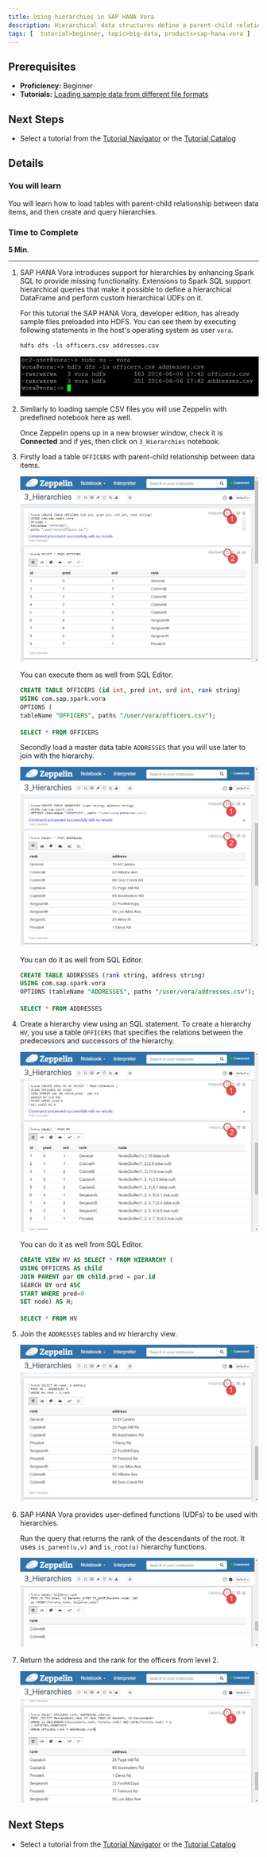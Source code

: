 ```yaml
---
title: Using hierarchies in SAP HANA Vora
description: Hierarchical data structures define a parent-child relationship between different data items, providing an abstraction that makes it possible to perform complex computations on different levels of data.
tags: [  tutorial>beginner, topic>big-data, products>sap-hana-vora ]
---
```

## Prerequisites  
 - **Proficiency:** Beginner
 - **Tutorials:** [Loading sample data from different file formats](http://go.sap.com/developer/tutorials/vora-zeppelin-load-file-formats.html)

## Next Steps
 - Select a tutorial from the [Tutorial Navigator](http://go.sap.com/developer/tutorial-navigator.html) or the [Tutorial Catalog](http://go.sap.com/developer/tutorials.html)

## Details
### You will learn  
You will learn how to load tables with parent-child relationship between data items, and then create and query hierarchies.

### Time to Complete
**5 Min**.

---

1. SAP HANA Vora introduces support for hierarchies by enhancing Spark SQL to provide missing functionality. Extensions to Spark SQL support hierarchical queries that make it possible to define a hierarchical DataFrame and perform custom hierarchical UDFs on it.

    For this tutorial the SAP HANA Vora, developer edition, has already sample files preloaded into HDFS. You can see them by executing following statements in the host's operating system as user `vora`.

    ```shell
    hdfs dfs -ls officers.csv addresses.csv
    ```

    ![Check HDFS for files](vorahier00.jpg)

2. Similarly to loading sample CSV files you will use Zeppelin with predefined notebook here as well.

    Once Zeppelin opens up in a new browser window, check it is **Connected** and if yes, then click on `3_Hierarchies` notebook.

3. Firstly load a table `OFFICERS` with parent-child relationship between data items.

    ![Create OFFICERS table](vorahier01.jpg)

    You can execute them as well from SQL Editor.

    ```sql
    CREATE TABLE OFFICERS (id int, pred int, ord int, rank string)
    USING com.sap.spark.vora
    OPTIONS (
    tableName "OFFICERS", paths "/user/vora/officers.csv");

    SELECT * FROM OFFICERS
    ```

    Secondly load a master data table `ADDRESSES` that you will use later to join with the hierarchy.

    ![Create ADDRESSES table](vorahier02.jpg)

    You can do it as well from SQL Editor.

    ```sql
    CREATE TABLE ADDRESSES (rank string, address string)
    USING com.sap.spark.vora
    OPTIONS (tableName "ADDRESSES", paths "/user/vora/addresses.csv");

    SELECT * FROM ADDRESSES    
    ```

4. Create a hierarchy view using an SQL statement. To create a hierarchy `HV`, you use a table `OFFICERS` that specifies the relations between the predecessors and successors of the hierarchy.

    ![Create HV hierarchy view](vorahier03.jpg)

    You can do it as well from SQL Editor.

    ```sql
    CREATE VIEW HV AS SELECT * FROM HIERARCHY (
    USING OFFICERS AS child
    JOIN PARENT par ON child.pred = par.id
    SEARCH BY ord ASC
    START WHERE pred=0
    SET node) AS H;

    SELECT * FROM HV
    ```

5. Join the `ADDRESSES` tables and `HV` hierarchy view.

    ![Join hierarchy view with table](vorahier04.jpg)

6. SAP HANA Vora provides user-defined functions (UDFs) to be used with hierarchies.

    Run the query that returns the rank of the descendants of the root. It uses `is_parent(u,v)` and `is_root(u)` hierarchy functions.

    ![Query with hierarchy UDFs](vorahier05.jpg)

7. Return the address and the rank for the officers from level 2.

    ![Query mixing joins and UDFs](vorahier06.jpg)

## Next Steps
 - Select a tutorial from the [Tutorial Navigator](http://go.sap.com/developer/tutorial-navigator.html) or the [Tutorial Catalog](http://go.sap.com/developer/tutorials.html)
